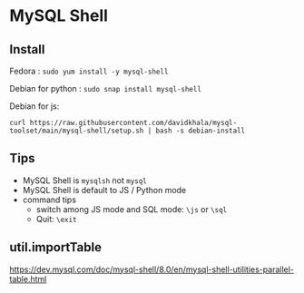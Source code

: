 # MySQL Shell

## Install

Fedora :  `sudo yum install -y mysql-shell` 

Debian for python : `sudo snap install mysql-shell`

Debian for js: 
```
curl https://raw.githubusercontent.com/davidkhala/mysql-toolset/main/mysql-shell/setup.sh | bash -s debian-install
```

## Tips
- MySQL Shell is `mysqlsh` not `mysql`
- MySQL Shell is default to JS / Python mode
- command tips 
    - switch among JS mode and SQL mode: `\js` or `\sql`
    - Quit: `\exit`
## util.importTable
https://dev.mysql.com/doc/mysql-shell/8.0/en/mysql-shell-utilities-parallel-table.html

